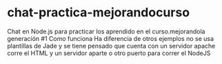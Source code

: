 chat-practica-mejorandocurso
============================

Chat en Node.js para practicar los aprendido en el curso.mejorandola generación #1 
Como funciona
Ha diferencia de otros ejemplos no se usa plantillas de Jade y se tiene pensado que cuenta con un servidor apache 
corre el HTML y un servidor aparte o otro puerto para correr el NodeJS

